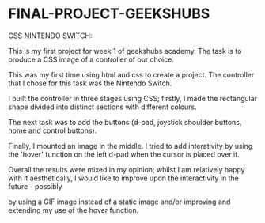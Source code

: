 # FINAL-PROJECT-GEEKSHUBS

CSS NINTENDO SWITCH:

This is my first project for week 1 of geekshubs academy. The task is to produce a CSS image of a controller of our choice.

This was my first time using html and css to create a project. The controller that I chose for this task was the Nintendo Switch.

I built the controller in three stages using CSS; firstly, I made the rectangular shape divided into distinct sections with different colours. 

The next task was to add the buttons (d-pad, joystick shoulder buttons, home and control buttons).

Finally, I mounted an image in the middle. I tried to add interativity by using the 'hover' function on the left d-pad when the cursor is placed over it. 

Overall the results were mixed in my opinion; whilst I am relatively happy with it aesthetically, I would like to improve upon the interactivity in the future - possibly

by using a GIF image instead of a static image and/or improving and extending my use of the hover function.
